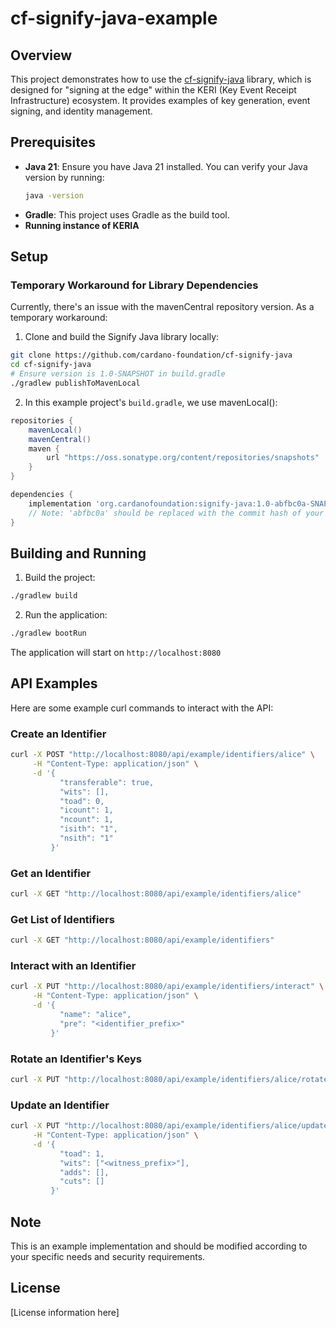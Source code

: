 # cf-signify-java-example

## Overview
This project demonstrates how to use the [cf-signify-java](https://github.com/cardano-foundation/cf-signify-java) library, which is designed for "signing at the edge" within the KERI (Key Event Receipt Infrastructure) ecosystem. It provides examples of key generation, event signing, and identity management.

## Prerequisites
- **Java 21**: Ensure you have Java 21 installed. You can verify your Java version by running:
  ```bash
  java -version
  ```
- **Gradle**: This project uses Gradle as the build tool.
- **Running instance of KERIA**

## Setup

### Temporary Workaround for Library Dependencies
Currently, there's an issue with the mavenCentral repository version. As a temporary workaround:

1. Clone and build the Signify Java library locally:
```bash
git clone https://github.com/cardano-foundation/cf-signify-java
cd cf-signify-java
# Ensure version is 1.0-SNAPSHOT in build.gradle
./gradlew publishToMavenLocal
```

2. In this example project's `build.gradle`, we use mavenLocal():
```gradle
repositories {
    mavenLocal()
    mavenCentral()
    maven {
        url "https://oss.sonatype.org/content/repositories/snapshots"
    }
}

dependencies {
    implementation 'org.cardanofoundation:signify-java:1.0-abfbc0a-SNAPSHOT' 
    // Note: 'abfbc0a' should be replaced with the commit hash of your local build
}
```

## Building and Running

1. Build the project:
```bash
./gradlew build
```

2. Run the application:
```bash
./gradlew bootRun
```

The application will start on `http://localhost:8080`

## API Examples

Here are some example curl commands to interact with the API:

### Create an Identifier
```bash
curl -X POST "http://localhost:8080/api/example/identifiers/alice" \
     -H "Content-Type: application/json" \
     -d '{
           "transferable": true,
           "wits": [],
           "toad": 0,
           "icount": 1,
           "ncount": 1,
           "isith": "1",
           "nsith": "1"
         }'
```

### Get an Identifier
```bash
curl -X GET "http://localhost:8080/api/example/identifiers/alice"
```

### Get List of Identifiers
```bash
curl -X GET "http://localhost:8080/api/example/identifiers"
```

### Interact with an Identifier
```bash
curl -X PUT "http://localhost:8080/api/example/identifiers/interact" \
     -H "Content-Type: application/json" \
     -d '{
           "name": "alice",
           "pre": "<identifier_prefix>"
         }'
```

### Rotate an Identifier's Keys
```bash
curl -X PUT "http://localhost:8080/api/example/identifiers/alice/rotate"
```

### Update an Identifier
```bash
curl -X PUT "http://localhost:8080/api/example/identifiers/alice/update" \
     -H "Content-Type: application/json" \
     -d '{
           "toad": 1,
           "wits": ["<witness_prefix>"],
           "adds": [],
           "cuts": []
         }'
```

## Note
This is an example implementation and should be modified according to your specific needs and security requirements.

## License
[License information here]